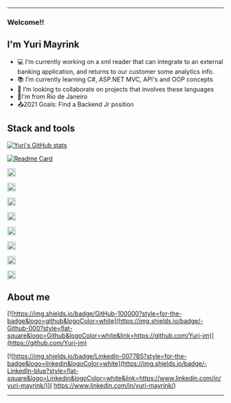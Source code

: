 -----------------------------------------------------------------------------------------------------------------------------------------------------------------------------------

### Welcome!!


## I'm Yuri Mayrink


- 💻 I’m currently working on a xml reader that can integrate to an external banking application, and returns to our customer some analytics info.
- 📚 I’m currently learning C#, ASP.NET MVC, API's and OOP concepts
- 👯 I’m looking to collaborate on projects that involves these languages
- 🏡I'm from Rio de Janeiro
- 📤2021 Goals: Find a Backend Jr position

## Stack and tools


[![Yuri's GitHub stats](https://github-readme-stats.vercel.app/api?username=Yuri-jm)](https://github.com/anuraghazra/github-readme-stats)

[![Readme Card](https://github-readme-stats.vercel.app/api/pin/?username=Yuri-jm&repo=github-readme-stats)](https://github.com/Yuri-jm/github-readme-stats)


<code><img height= '20' src="https://img.shields.io/badge/HTML5-E34F26?style=for-the-badge&logo=html5&logoColor=white"></code>

<code><img height= '20' src="https://img.shields.io/badge/CSS3-1572B6?style=for-the-badge&logo=css3&logoColor=white"></code>

<code><img height= '20' src="https://img.shields.io/badge/C-00599C?style=for-the-badge&logo=c&logoColor=white"></code>

<code><img height= '20' src="https://img.shields.io/badge/C%23-239120?style=for-the-badge&logo=c-sharp&logoColor=white"></code>

<code><img height= '20' src="https://img.shields.io/badge/MySQL-00000F?style=for-the-badge&logo=mysql&logoColor=white"></code>

<code><img height= '20' src="https://img.shields.io/badge/.NET-512BD4?style=for-the-badge&logo=dotnet&logoColor=white"></code>

<code><img height= '20' src="https://img.shields.io/badge/Git-F05032?style=for-the-badge&logo=git&logoColor=white"></code>

<code><img height= '20' src="https://img.shields.io/badge/Visual_Studio-5C2D91?style=for-the-badge&logo=visual%20studio&logoColor=white"></code>





## About me
[![https://img.shields.io/badge/GitHub-100000?style=for-the-badge&logo=github&logoColor=white](https://img.shields.io/badge/-Github-000?style=flat-square&logo=Github&logoColor=white&link=https://github.com/Yuri-jm)](https://github.com/Yuri-jm)

[![https://img.shields.io/badge/LinkedIn-0077B5?style=for-the-badge&logo=linkedin&logoColor=white](https://img.shields.io/badge/-LinkedIn-blue?style=flat-square&logo=Linkedin&logoColor=white&link=https://www.linkedin.com/in/yuri-mayrink/)]( https://www.linkedin.com/in/yuri-mayrink/)



-----------------------------------------------------------------------------------------------------------------------------------------------------------------------------------
